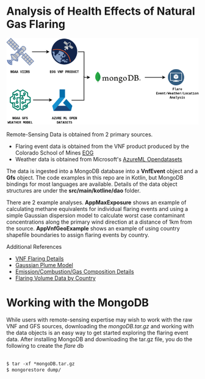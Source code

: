 # Analysis of Health Effects of Natural Gas Flaring


![Data Model](data/images/dataflow.png)

Remote-Sensing Data is obtained from 2 primary sources.
- Flaring event data is obtained from the VNF product produced by the Colorado School of Mines [EOG](https://payneinstitute.mines.edu/eog/)
- Weather data is obtained from Microsoft's [AzureML Opendatasets](https://docs.microsoft.com/en-us/python/api/azureml-opendatasets/azureml.opendatasets.noaagfsweather?view=azure-ml-py)

The data is ingested into a MongoDB database into a **VnfEvent** object and a **Gfs** object.  The code examples in this repo are in Kotlin, but MongoDB bindings for most languages are available.  Details of the data object structures are under the **src/main/kotline/dao** folder.

There are 2 example analyses.  **AppMaxExposure** shows an example of calculating methane equivalents for individual flaring events and using a simple Gaussian dispersion model to calculate worst case contaminant concentrations along the primary wind direction at a distance of 1km from the source.  **AppVnfGeoExample** shows an example of using country shapefile boundaries to assign flaring events by country.

Additional References
- [VNF Flaring Details](mdpi.com/1996-1073/9/1/14/htm)
- [Gaussian Plume Model](https://www.eng.uwo.ca/people/esavory/Gaussian%20plumes.pdf)
- [Emission/Combustion/Gas Composition Details](https://www.sciencedirect.com/science/article/pii/S1018363915000203)
- [Flaring Volume Data by Country](https://thedocs.worldbank.org/en/doc/1f7221545bf1b7c89b850dd85cb409b0-0400072021/original/WB-GGFR-Report-Design-05a.pdf)

# Working with the MongoDB
While users with remote-sensing expertise may wish to work with the raw VNF and GFS sources, downloading the *mongoDB.tar.gz* and working with the data objects is an easy way to get started exploring the flaring event data.  After installing MongoDB and downloading the tar.gz file, you do the following to create the *flare* db

<pre><code>
$ tar -xf *mongoDB.tar.gz
$ mongorestore dump/
</pre></code>
